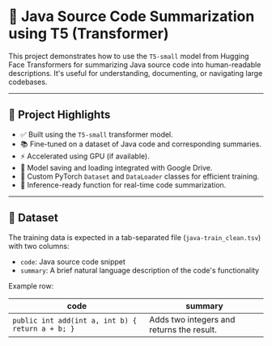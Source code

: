 # 🧠 Java Source Code Summarization using T5 (Transformer)

This project demonstrates how to use the `T5-small` model from Hugging Face Transformers for summarizing Java source code into human-readable descriptions. It's useful for understanding, documenting, or navigating large codebases.

---

## 📌 Project Highlights

- ✅ Built using the `T5-small` transformer model.
- 📚 Fine-tuned on a dataset of Java code and corresponding summaries.
- ⚡ Accelerated using GPU (if available).
- 💾 Model saving and loading integrated with Google Drive.
- 🔁 Custom PyTorch `Dataset` and `DataLoader` classes for efficient training.
- 🧪 Inference-ready function for real-time code summarization.

---

## 📂 Dataset

The training data is expected in a tab-separated file (`java-train_clean.tsv`) with two columns:

- `code`: Java source code snippet
- `summary`: A brief natural language description of the code's functionality

Example row:

| code | summary |
|------|---------|
| `public int add(int a, int b) { return a + b; }` | Adds two integers and returns the result. |


